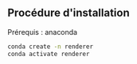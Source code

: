## Procédure d'installation

Prérequis : anaconda

```bash
conda create -n renderer
conda activate renderer
```

